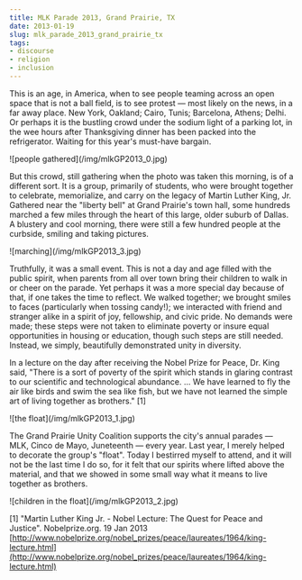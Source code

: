 ```yaml
---
title: MLK Parade 2013, Grand Prairie, TX
date: 2013-01-19
slug: mlk_parade_2013_grand_prairie_tx
tags:
- discourse
- religion
- inclusion
---
```


This is an age, in America, when to see people teaming  across an open space
that is not a ball field, is to see protest &mdash; most likely on the news, in
a far away place. New York, Oakland; Cairo, Tunis; Barcelona, Athens; Delhi. Or
perhaps it is the bustling crowd under the sodium light of a parking lot, in the
wee hours after Thanksgiving dinner has been packed into the refrigerator.
Waiting for this year's must-have bargain.

<div class="text--center">
![people gathered](/img/mlkGP2013_0.jpg)<!-- {: .img-fluid .border .rounded } -->
</div>

<!-- truncate -->

But this crowd, still gathering when the photo was taken this morning, is of a
different sort. It is a group, primarily of students, who were brought together
to celebrate, memorialize, and carry on the legacy of Martin Luther King, Jr.
Gathered near the "liberty bell" at Grand Prairie's town hall, some hundreds
marched a few miles through the heart of this large, older suburb of Dallas. A
blustery and cool morning, there were still a few hundred people at the
curbside, smiling and taking pictures.

<div class="text--center">
![marching](/img/mlkGP2013_3.jpg)<!-- {: .img-fluid .border .rounded } -->
</div>

Truthfully, it was a small event. This is not a day and age filled with the
public spirit, when parents from all over town bring their children to walk in
or cheer on the parade. Yet perhaps it was a more special day because of that,
if one takes the time to reflect. We walked together; we brought smiles to faces
(particularly when tossing candy!); we interacted with friend and stranger alike
in a spirit of joy, fellowship, and civic pride. No demands were made; these
steps were not taken to eliminate poverty or insure equal opportunities in
housing or education, though such steps are still needed. Instead, we simply,
beautifully demonstrated unity in diversity.

In a lecture on the day after receiving the Nobel Prize for Peace, Dr. King
said, "There is a sort of poverty of the spirit which stands in glaring contrast
to our scientific and technological abundance. ... We have learned to fly the
air like birds and swim the sea like fish, but we have not learned the simple
art of living together as brothers." [1]

<div class="text--center">
![the float](/img/mlkGP2013_1.jpg)<!-- {: .img-fluid .border .rounded } -->
</div>

The Grand Prairie Unity Coalition supports the city's annual parades &mdash;
MLK, Cinco de Mayo, Juneteenth &mdash; every year. Last year, I merely helped to
decorate the group's "float".  Today I bestirred myself to attend, and it will
not be the last time I do so, for it felt that our spirits where lifted above
the material, and that we showed in some small way what it means to live
together as brothers.

<div class="text--center">
![children in the float](/img/mlkGP2013_2.jpg)<!-- {: .img-fluid .border .rounded } -->
</div>

[1] "Martin Luther King Jr. - Nobel Lecture: The Quest for Peace and Justice".
Nobelprize.org. 19 Jan 2013 [http://www.nobelprize.org/nobel_prizes/peace/laureates/1964/king-lecture.html](http://www.nobelprize.org/nobel_prizes/peace/laureates/1964/king-lecture.html)

